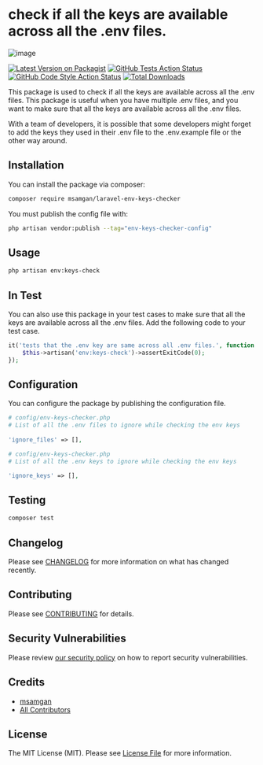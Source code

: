 # check if all the keys are available across all the .env files.

![image](https://github.com/user-attachments/assets/b92bdf13-d3ce-4002-a6bd-4b3a0891cabf)


[![Latest Version on Packagist](https://img.shields.io/packagist/v/msamgan/laravel-env-keys-checker.svg?style=flat-square)](https://packagist.org/packages/msamgan/laravel-env-keys-checker)
[![GitHub Tests Action Status](https://img.shields.io/github/actions/workflow/status/msamgan/laravel-env-keys-checker/run-tests.yml?branch=main&label=tests&style=flat-square)](https://github.com/msamgan/laravel-env-keys-checker/actions?query=workflow%3Arun-tests+branch%3Amain)
[![GitHub Code Style Action Status](https://img.shields.io/github/actions/workflow/status/msamgan/laravel-env-keys-checker/fix-php-code-style-issues.yml?branch=main&label=code%20style&style=flat-square)](https://github.com/msamgan/laravel-env-keys-checker/actions?query=workflow%3A"Fix+PHP+code+style+issues"+branch%3Amain)
[![Total Downloads](https://img.shields.io/packagist/dt/msamgan/laravel-env-keys-checker.svg?style=flat-square)](https://packagist.org/packages/msamgan/laravel-env-keys-checker)

This package is used to check if all the keys are available across all the .env files.
This package is useful when you have multiple .env files,
and you want to make sure that all the keys are available across all the .env files.

With a team of developers, it is possible that some developers might forget to add the keys they used in their .env file
to the .env.example file or the other way around.

## Installation

You can install the package via composer:

```bash
composer require msamgan/laravel-env-keys-checker
```

You must publish the config file with:

```bash
php artisan vendor:publish --tag="env-keys-checker-config"
```

## Usage

```bash
php artisan env:keys-check
```

## In Test

You can also use this package in your test cases to make sure that all the keys are available across all the .env files.
Add the following code to your test case.

```php
it('tests that the .env key are same across all .env files.', function () {
    $this->artisan('env:keys-check')->assertExitCode(0);
});
```

## Configuration

You can configure the package by publishing the configuration file.

```php
# config/env-keys-checker.php
# List of all the .env files to ignore while checking the env keys
 
'ignore_files' => [],
```

```php
# config/env-keys-checker.php
# List of all the .env keys to ignore while checking the env keys

'ignore_keys' => [],
```

## Testing

```bash
composer test
```

## Changelog

Please see [CHANGELOG](CHANGELOG.md) for more information on what has changed recently.

## Contributing

Please see [CONTRIBUTING](CONTRIBUTING.md) for details.

## Security Vulnerabilities

Please review [our security policy](../../security/policy) on how to report security vulnerabilities.

## Credits

- [msamgan](https://github.com/msamgan)
- [All Contributors](../../contributors)

## License

The MIT License (MIT). Please see [License File](LICENSE.md) for more information.
